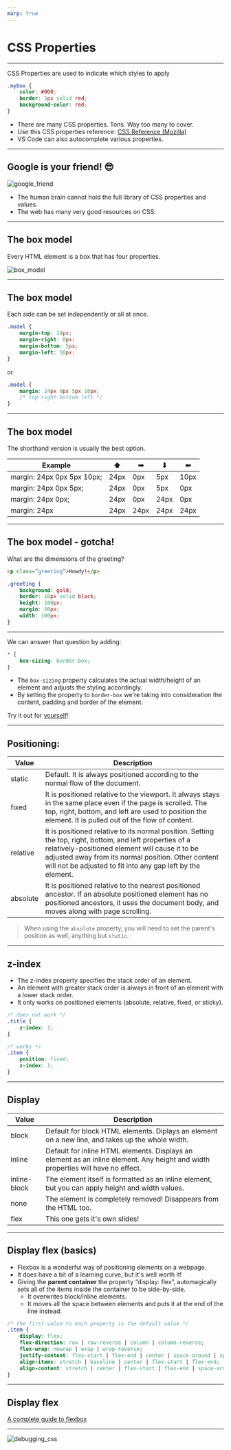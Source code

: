 ```yaml
---
marp: true
---
```


# CSS Properties

---

CSS Properties are used to indicate which styles to apply

```css
.mybox {
    color: #000;
    border: 1px solid red;
    background-color: red;
}
```

- There are many CSS properties. Tons. Way too many to cover.
- Use this CSS properties reference: [CSS Reference (Mozilla)](https://developer.mozilla.org/en-US/docs/Web/CSS/Reference#Keyword_index)
- VS Code can also autocomplete various properties. 

---

## Google is your friend! 😎

![google_friend](assets/google-friend.png)

- The human brain cannot hold the full library of CSS properties and values.
- The web has many very good resources on CSS.

---

## The box model

Every HTML element is a box that has four properties.

![box_model](assets/box-model.png)

---

## The box model

Each side can be set independently or all at once.

```css
.model {
    margin-top: 24px;
    margin-right: 0px;
    margin-bottom: 5px;
    margin-left: 10px;
}
```

or

```css
.model {
    margin: 24px 0px 5px 10px;
    /* top right bottom left */
}
```

---

## The box model

The shorthand version is usually the best option.

|           Example          |  ⬆   |  ➡  |   ⬇  |  ⬅  |
|----------------------------|------|------|------|------|
| margin: 24px 0px 5px 10px; | 24px |  0px |  5px | 10px |
|    margin: 24px 0px 5px;   | 24px |  0px |  5px | 0px  |
|      margin: 24px 0px;     | 24px |  0px | 24px | 0px  |
|        margin: 24px        | 24px | 24px | 24px | 24px |

---

## The box model - gotcha!

What are the dimensions of the greeting?

```html
<p class=”greeting”>Howdy!</p>
```

```css
.greeting {
    background: gold;
    border: 10px solid black;
    height: 100px;
    margin: 50px;
    width: 100px;
}
```

---

We can answer that question by adding:

```css
* {
    box-sizing: border-box;
}
```

- The `box-sizing` property calculates the actual width/height of an element and adjusts the styling accordingly.
- By setting the property to `border-box` we're taking into consideration the content, padding and border of the element.

Try it out for [yourself](https://codepen.io/gnomecircle/pen/OJRaoJw?editors=1100)!

---

## Positioning:

| Value | Description |
|-------|-------------|
| static | Default. It is always positioned according to the normal flow of the document. |
| fixed | It is positioned relative to the viewport. It always stays in the same place even if the page is scrolled. The top, right, bottom, and left are used to position the element. It is pulled out of the flow of content. |
| relative | It is positioned relative to its normal position. Setting the top, right, bottom, and left properties of a relatively-positioned element will cause it to be adjusted away from its normal position. Other content will not be adjusted to fit into any gap left by the element. |
| absolute | It is positioned relative to the nearest positioned ancestor. If an absolute positioned element has no positioned ancestors, it uses the document body, and moves along with page scrolling. |

> When using the `absolute` property, you will need to set the parent's position as well, anything but `static`.

---

## z-index

- The z-index property specifies the stack order of an element.
- An element with greater stack order is always in front of an element with a lower stack order.
- It only works on positioned elements (absolute, relative, fixed, or sticky).

```css
/* does not work */
.title {
    z-index: 1;
}

/* works */
.item {
    position: fixed;
    z-index: 1;
}
```

---

## Display

| Value | Description |
|-------|-------------|
| block | Default for block HTML elements. Diplays an element on a new line, and takes up the whole width. |
| inline | Default for inline HTML elements. Displays an element as an inline element. Any height and width properties will have no effect. |
| inline-block | The element itself is formatted as an inline element, but you can apply height and width values. |
| none | The element is completely removed! Disappears from the HTML too. |
| flex | This one gets it's own slides! |

---

## Display flex (basics)

- Flexbox is a wonderful way of positioning elements on a webpage.
- It does have a bit of a learning curve, but it's well worth it!
- Giving the **parent container** the property “display: flex”, automagically sets all of the items inside the container to be side-by-side.
    - It overwrites block/inline elements.
    - It moves all the space between elements and puts it at the end of the line instead.

```css
/* the first value to each property is the default value */
.item {
    display: flex;
    flex-direction: row | row-reverse | column | column-reverse;
    flex-wrap: nowrap | wrap | wrap-reverse;
    justify-content: flex-start | flex-end | center | space-around | space-between;
    align-items: stretch | baseline | center | flex-start | flex-end;
    align-content: stretch | center | flex-start | flex-end | space-around | space-between;
}
```

---

## Display flex

[A complete guide to flexbox](https://css-tricks.com/snippets/css/a-guide-to-flexbox/)

---

![debugging_css](assets/debugging-css.gif)